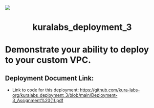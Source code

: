 <img src="https://github.com/kura-labs-org/kuralabs_deployment_1/blob/main/Kuralogo.png">
<h1 align="center">kuralabs_deployment_3<h1> 

Demonstrate your ability to deploy to your custom VPC.

## Deployment Document Link:
-  Link to code for this deployment: https://github.com/kura-labs-org/kuralabs_deployment_3/blob/main/Deployment-3_Assignment%20(1).pdf
